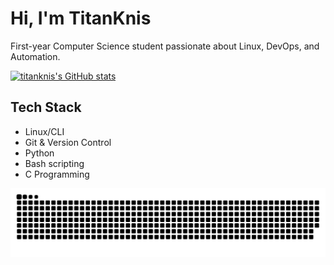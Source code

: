 # Hi, I'm TitanKnis

First-year Computer Science student passionate about Linux, DevOps, and Automation.

[![titanknis's GitHub stats](https://github-readme-stats.vercel.app/api?username=titanknis&show_icons=true&theme=tokyonight)](https://github.com/titanknis)

## Tech Stack
- Linux/CLI
- Git & Version Control
- Python
- Bash scripting
- C Programming

<picture>
  <source media="(prefers-color-scheme: dark)" srcset="https://raw.githubusercontent.com/platane/platane/output/github-contribution-grid-snake-dark.svg">
  <source media="(prefers-color-scheme: light)" srcset="https://raw.githubusercontent.com/platane/platane/output/github-contribution-grid-snake.svg">
  <img alt="github contribution grid snake animation" src="https://raw.githubusercontent.com/platane/platane/output/github-contribution-grid-snake.svg">
</picture>
